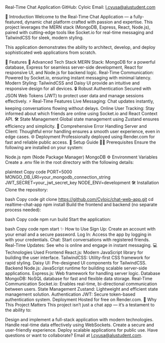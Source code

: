 Real-Time Chat Application
GitHub: Cyloic
Email: l.cyusa@alustudent.com

🚀 Introduction
Welcome to the Real-Time Chat Application — a fully-featured, dynamic chat platform crafted with passion and expertise. This project leverages the MERN stack (MongoDB, Express, React, Node.js), paired with cutting-edge tools like Socket.io for real-time messaging and TailwindCSS for sleek, modern styling.

This application demonstrates the ability to architect, develop, and deploy sophisticated web applications from scratch.

🌟 Features
🎯 Advanced Tech Stack
MERN Stack: MongoDB for a powerful database, Express for seamless server-side development, React for responsive UI, and Node.js for backend logic.
Real-Time Communication: Powered by Socket.io, ensuring instant messaging with minimal latency.
Modern Styling: TailwindCSS and Daisy UI provide an intuitive and responsive design for all devices.
🔒 Robust Authentication
Secured with JSON Web Tokens (JWT) to protect user data and manage sessions effectively.
⚡ Real-Time Features
Live Messaging: Chat updates instantly, keeping conversations flowing without delays.
Online User Tracking: Stay informed about which friends are online using Socket.io and React Context API.
🛠️ State Management
Global state management using Zustand ensures efficiency and simplicity.
🔧 Comprehensive Error Handling
Server and Client: Thoughtful error handling ensures a smooth user experience, even in edge cases.
🌐 Deployment
Professionally deployed using Render.com for fast and reliable public access.
📖 Setup Guide
🧑‍💻 Prerequisites
Ensure the following are installed on your system:

Node.js
npm (Node Package Manager)
MongoDB
⚙️ Environment Variables
Create a .env file in the root directory with the following details:

plaintext
Copy code
PORT=5000
MONGO_DB_URI=your_mongodb_connection_string
JWT_SECRET=your_jwt_secret_key
NODE_ENV=development
🛠️ Installation
Clone the repository:

bash
Copy code
git clone https://github.com/Cyloic/chat-web-app.git
cd realtime-chat-app
npm install
Build the frontend and backend (no separate process needed):

bash
Copy code
npm run build
Start the application:

bash
Copy code
npm start
✨ How to Use
Sign Up: Create an account with your email and a secure password.
Log In: Access the app by logging in with your credentials.
Chat: Start conversations with registered friends.
Real-Time Updates: See who is online and engage in instant messaging.
💻 Technologies Used
Frontend
React.js: Modern JavaScript library for building the user interface.
TailwindCSS: Utility-first CSS framework for rapid styling.
Daisy UI: Pre-designed UI components for TailwindCSS.
Backend
Node.js: JavaScript runtime for building scalable server-side applications.
Express.js: Web framework for handling server logic.
Database
MongoDB: NoSQL database for fast and flexible data storage.
Real-Time Communication
Socket.io: Enables real-time, bi-directional communication between users.
State Management
Zustand: Lightweight and efficient state management solution.
Authentication
JWT: Secure token-based authentication system.
Deployment
Hosted for free on Render.com.
🌟 Why This Project Matters
This project isn’t just a chat app — it’s a testament to the ability to:

Design and implement a full-stack application with modern technologies.
Handle real-time data effectively using WebSockets.
Create a secure and user-friendly experience.
Deploy scalable applications for public use.
Have questions or want to collaborate? Email at l.cyusa@alustudent.com.
